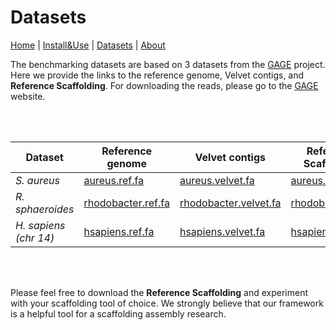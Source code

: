 
# Datasets


  [Home](index.md) |
  [Install&Use](install.md) |
  [Datasets](datasets.md) |
  [About](about.md)


The benchmarking datasets are based on 3 datasets from the [GAGE](http://gage.cbcb.umd.edu/) project. Here we provide the links to the 
reference genome, Velvet contigs, and **Reference Scaffolding**. For downloading the reads, please go to the [GAGE](http://gage.cbcb.umd.edu/) website.


<br><br>

| Dataset             | Reference genome | Velvet contigs | Reference Scaffolding |
|---------------------|------------------|----------------|-----------------------|
| *S. aureus*           |   [aureus.ref.fa](http://alan.cs.gsu.edu/repeat-aware/references/aureus.reference.fa)               |   [aureus.velvet.fa](http://alan.cs.gsu.edu/repeat-aware/assemblies/aureus.assembly.fa)             |         [aureus.scaf](http://alan.cs.gsu.edu/repeat-aware/ground_truths/aureus/ref_scaf.scaf)              |
| *R. sphaeroides*      |   [rhodobacter.ref.fa](http://alan.cs.gsu.edu/repeat-aware/references/rhodobacter.reference.fa)               |   [rhodobacter.velvet.fa](http://alan.cs.gsu.edu/repeat-aware/assemblies/rhodobacter.assembly.fa)             |     [rhodobacter.scaf](http://alan.cs.gsu.edu/repeat-aware/ground_truths/rhodobacter/ref_scaf.fa)                  |
| *H. sapiens (chr 14)* |   [hsapiens.ref.fa](http://alan.cs.gsu.edu/repeat-aware/references/hsapiens.reference.fa)              |   [hsapiens.velvet.fa](http://alan.cs.gsu.edu/repeat-aware/assemblies/hsapiens.assembly.fa)            |    [hsapiens.scaf](http://alan.cs.gsu.edu/repeat-aware/ground_truths/hsapiens/ref_scaf.scaf)                   |

<br><br>

Please feel free to download the **Reference Scaffolding** and experiment with your scaffolding tool of choice. We strongly believe that our 
framework is a helpful tool for a scaffolding assembly research.

